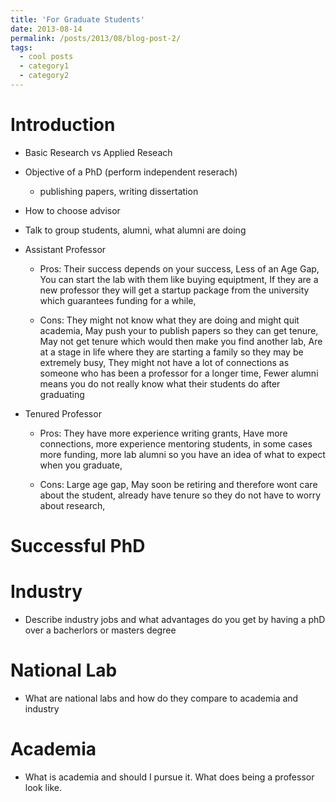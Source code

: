 ```yaml
---
title: 'For Graduate Students'
date: 2013-08-14
permalink: /posts/2013/08/blog-post-2/
tags:
  - cool posts
  - category1
  - category2
---
```


Introduction
======
- Basic Research vs Applied Reseach 
- Objective of a PhD (perform independent reserach)
  - publishing papers, writing dissertation

- How to choose advisor
- Talk to group students, alumni, what alumni are doing 
- Assistant Professor 

    - Pros: Their success depends on your success, Less of an Age Gap, You can start the lab with them like buying equiptment, If they are a new professor they will get a startup package from the university which guarantees funding for a while, 

    - Cons: They might not know what they are doing and might quit academia, May push your to publish papers so they can get tenure, May not get tenure which would then make you find another lab, Are at a stage in life where they are starting a family so they may be extremely busy, They might not have a lot of connections as someone who has been a professor for a longer time, Fewer alumni means you do not really know what their students do after graduating 

- Tenured Professor 
    - Pros: They have more experience writing grants, Have more connections, more experience mentoring students, in some cases more funding, more lab alumni so you have an idea of what to expect when you graduate, 

    - Cons: Large age gap, May soon be retiring and therefore wont care about the student, already have tenure so they do not have to worry about research, 


Successful PhD
======


Industry
======
- Describe industry jobs and what advantages do you get by having a phD over a bacherlors or masters degree


National Lab
======
- What are national labs and how do they compare to academia and industry 


Academia
======
- What is academia and should I pursue it. What does being a professor look like. 
